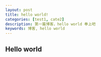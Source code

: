 ```yaml
---
layout: post
title: hello world!
categories: [test1, cate2]
description: 第一篇博客，hello world 奉上吧
keywords: 博客, hello world
---
```


## Hello world
